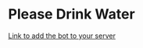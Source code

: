 # Please Drink Water

[Link to add the bot to your server](https://discordapp.com/oauth2/authorize?client_id=718921599272747126&scope=bot&permissions=134144)
